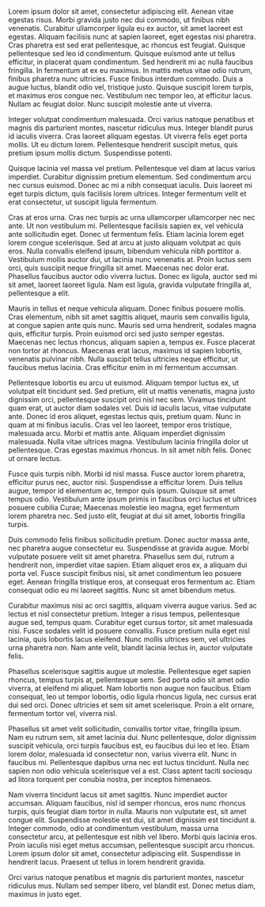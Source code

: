 Lorem ipsum dolor sit amet, consectetur adipiscing elit. Aenean vitae egestas risus. Morbi gravida justo nec dui commodo, ut finibus nibh venenatis. Curabitur ullamcorper ligula eu ex auctor, sit amet laoreet est egestas. Aliquam facilisis nunc at sapien laoreet, eget egestas nisi pharetra. Cras pharetra est sed erat pellentesque, ac rhoncus est feugiat. Quisque pellentesque sed leo id condimentum. Quisque euismod ante ut tellus efficitur, in placerat quam condimentum. Sed hendrerit mi ac nulla faucibus fringilla. In fermentum at ex eu maximus. In mattis metus vitae odio rutrum, finibus pharetra nunc ultricies. Fusce finibus interdum commodo. Duis a augue luctus, blandit odio vel, tristique justo. Quisque suscipit lorem turpis, et maximus eros congue nec. Vestibulum nec tempor leo, at efficitur lacus. Nullam ac feugiat dolor. Nunc suscipit molestie ante ut viverra.

Integer volutpat condimentum malesuada. Orci varius natoque penatibus et magnis dis parturient montes, nascetur ridiculus mus. Integer blandit purus id iaculis viverra. Cras laoreet aliquam egestas. Ut viverra felis eget porta mollis. Ut eu dictum lorem. Pellentesque hendrerit suscipit metus, quis pretium ipsum mollis dictum. Suspendisse potenti.

Quisque lacinia vel massa vel pretium. Pellentesque vel diam at lacus varius imperdiet. Curabitur dignissim pretium elementum. Sed condimentum arcu nec cursus euismod. Donec ac mi a nibh consequat iaculis. Duis laoreet mi eget turpis dictum, quis facilisis lorem ultrices. Integer fermentum velit et erat consectetur, ut suscipit ligula fermentum.

Cras at eros urna. Cras nec turpis ac urna ullamcorper ullamcorper nec nec ante. Ut non vestibulum mi. Pellentesque facilisis sapien ex, vel vehicula ante sollicitudin eget. Donec ut fermentum felis. Etiam lacinia lorem eget lorem congue scelerisque. Sed at arcu at justo aliquam volutpat ac quis eros. Nulla convallis eleifend ipsum, bibendum vehicula nibh porttitor a. Vestibulum mollis auctor dui, ut lacinia nunc venenatis at. Proin luctus sem orci, quis suscipit neque fringilla sit amet. Maecenas nec dolor erat. Phasellus faucibus auctor odio viverra luctus. Donec ex ligula, auctor sed mi sit amet, laoreet laoreet ligula. Nam est ligula, gravida vulputate fringilla at, pellentesque a elit.

Mauris in tellus et neque vehicula aliquam. Donec finibus posuere mollis. Cras elementum, nibh sit amet sagittis aliquet, mauris sem convallis ligula, at congue sapien ante quis nunc. Mauris sed urna hendrerit, sodales magna quis, efficitur turpis. Proin euismod orci sed justo semper egestas. Maecenas nec lectus rhoncus, aliquam sapien a, tempus ex. Fusce placerat non tortor at rhoncus. Maecenas erat lacus, maximus id sapien lobortis, venenatis pulvinar nibh. Nulla suscipit tellus ultricies neque efficitur, ut faucibus metus lacinia. Cras efficitur enim in mi fermentum accumsan.

Pellentesque lobortis eu arcu ut euismod. Aliquam tempor luctus ex, ut volutpat elit tincidunt sed. Sed pretium, elit ut mattis venenatis, magna justo dignissim orci, pellentesque suscipit orci nisl nec sem. Vivamus tincidunt quam erat, ut auctor diam sodales vel. Duis id iaculis lacus, vitae vulputate ante. Donec id eros aliquet, egestas lectus quis, pretium quam. Nunc in quam at mi finibus iaculis. Cras vel leo laoreet, tempor eros tristique, malesuada arcu. Morbi et mattis ante. Aliquam imperdiet dignissim malesuada. Nulla vitae ultrices magna. Vestibulum lacinia fringilla dolor ut pellentesque. Cras egestas maximus rhoncus. In sit amet nibh felis. Donec ut ornare lectus.

Fusce quis turpis nibh. Morbi id nisl massa. Fusce auctor lorem pharetra, efficitur purus nec, auctor nisi. Suspendisse a efficitur lorem. Duis tellus augue, tempor id elementum ac, tempor quis ipsum. Quisque sit amet tempus odio. Vestibulum ante ipsum primis in faucibus orci luctus et ultrices posuere cubilia Curae; Maecenas molestie leo magna, eget fermentum lorem pharetra nec. Sed justo elit, feugiat at dui sit amet, lobortis fringilla turpis.

Duis commodo felis finibus sollicitudin pretium. Donec auctor massa ante, nec pharetra augue consectetur eu. Suspendisse at gravida augue. Morbi vulputate posuere velit sit amet pharetra. Phasellus sem dui, rutrum a hendrerit non, imperdiet vitae sapien. Etiam aliquet eros ex, a aliquam dui porta vel. Fusce suscipit finibus nisi, sit amet condimentum leo posuere eget. Aenean fringilla tristique eros, at consequat eros fermentum ac. Etiam consequat odio eu mi laoreet sagittis. Nunc sit amet bibendum metus.

Curabitur maximus nisi ac orci sagittis, aliquam viverra augue varius. Sed ac lectus et nisl consectetur pretium. Integer a risus tempus, pellentesque augue sed, tempus quam. Curabitur eget cursus tortor, sit amet malesuada nisi. Fusce sodales velit id posuere convallis. Fusce pretium nulla eget nisl lacinia, quis lobortis lacus eleifend. Nunc mollis ultrices sem, vel ultricies urna pharetra non. Nam ante velit, blandit lacinia lectus in, auctor vulputate felis.

Phasellus scelerisque sagittis augue ut molestie. Pellentesque eget sapien rhoncus, tempus turpis at, pellentesque sem. Sed porta odio sit amet odio viverra, at eleifend mi aliquet. Nam lobortis non augue non faucibus. Etiam consequat, leo ut tempor lobortis, odio ligula rhoncus ligula, nec cursus erat dui sed orci. Donec ultricies et sem sit amet scelerisque. Proin a elit ornare, fermentum tortor vel, viverra nisl.

Phasellus sit amet velit sollicitudin, convallis tortor vitae, fringilla ipsum. Nam eu rutrum sem, sit amet lacinia dui. Nunc pellentesque, dolor dignissim suscipit vehicula, orci turpis faucibus est, eu faucibus dui leo et leo. Etiam lorem dolor, malesuada id consectetur non, varius viverra elit. Nunc in faucibus mi. Pellentesque dapibus urna nec est luctus tincidunt. Nulla nec sapien non odio vehicula scelerisque vel a est. Class aptent taciti sociosqu ad litora torquent per conubia nostra, per inceptos himenaeos.

Nam viverra tincidunt lacus sit amet sagittis. Nunc imperdiet auctor accumsan. Aliquam faucibus, nisl id semper rhoncus, eros nunc rhoncus turpis, quis feugiat diam tortor in nulla. Mauris non vulputate est, sit amet congue elit. Suspendisse molestie est dui, sit amet dignissim est tincidunt a. Integer commodo, odio at condimentum vestibulum, massa urna consectetur arcu, at pellentesque est nibh vel libero. Morbi quis lacinia eros. Proin iaculis nisi eget metus accumsan, pellentesque suscipit arcu rhoncus. Lorem ipsum dolor sit amet, consectetur adipiscing elit. Suspendisse in hendrerit lacus. Praesent ut tellus in lorem hendrerit gravida.

Orci varius natoque penatibus et magnis dis parturient montes, nascetur ridiculus mus. Nullam sed semper libero, vel blandit est. Donec metus diam, maximus in justo eget.